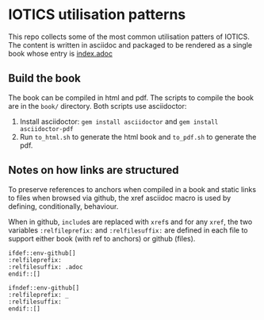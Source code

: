# IOTICS utilisation patterns

This repo collects some of the most common utilisation patters of IOTICS.
The content is written in asciidoc and packaged to be rendered as a single book whose entry is [index.adoc](index.adoc)

## Build the book

The book can be compiled in html and pdf. The scripts to compile the book are in the `book/` directory.
Both scripts use asciidoctor:

1. Install asciidoctor: `gem install asciidoctor` and `gem install asciidoctor-pdf`
2. Run `to_html.sh` to generate the html book and `to_pdf.sh` to generate the pdf.

## Notes on how links are structured

To preserve references to anchors when compiled in a book and static links to files when browsed via github, the xref asciidoc macro is used by defining, conditionally, behaviour.

When in github, `include`s are replaced with `xref`s and for any `xref`, the two variables `:relfileprefix:` and `:relfilesuffix:` are defined in each file to support either book (with ref to anchors) or github (files).

```asciidoc
ifdef::env-github[]
:relfileprefix: 
:relfilesuffix: .adoc
endif::[]
```

```asciidoc
ifndef::env-github[]
:relfileprefix: _
:relfilesuffix: 
endif::[]
```
